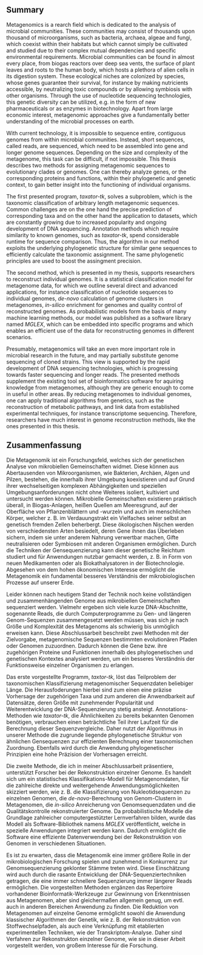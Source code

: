 ## Summary

Metagenomics is a rearch field which is dedicated to the analysis of microbial communities. These communities may consist of thousands upon thousand of microorganisms, such as bacteria, archaea, algeae and fungi, which coexist within their habitats but which cannot simply be cultivated and studied due to their complex mutual dependencies and specific environmental requirements. Microbial communities can be found in almost every place, from biogas reactors over deep sea vents, the surface of plant leaves and roots to the human body, which hosts a plethora of alien cells in its digestion system. These ecological niches are colonized by species, whose genes guarantee their survival, for instance by making nutricients accessible, by neutralizing toxic compounds or by allowing symbiosis with other organisms. Through the use of nucleotide sequencing technologies, this genetic diversity can be utilized, e.g. in the form of new pharmaceuticals or as enzymes in biotechnology. Apart from large economic interest, metagenomic approaches give a fundamentally better understanding of the microbial processes on earth.

With current technology, it is impossible to sequence entire, contiguous genomes from within microbial communities. Instead, short sequences, called reads, are sequenced, which need to be assembled into gene and longer genome sequences. Depending on the size and complexity of the metagenome, this task can be difficult, if not impossible. This thesis describes two methods for assigning metagenomic sequences to evolutionary clades or genomes. One can thereby analyze genes, or the corresponding proteins and functions, within their phylogenetic and genetic context, to gain better insight into the functioning of individual organisms.

The first presented program, *taxator-tk*, solves a subproblem, which is the taxonomic classification of arbitrary length metagenomic sequences. Common challenges are on the one hand the precise prediction of corresponding taxa and on the other hand the application to datasets, which are constantly growing due to increased popularity and ongoing development of DNA sequencing. Annotation methods which require similarity to known genomes, such as *taxator-tk*, spend considerable runtime for sequence comparison. Thus, the algorithm in our method exploits the underlying phylogenetic structure for similar gene sequences to efficiently calculate the taxonomic assignment. The same phylogenetic principles are used to boost the assingment precision.

The second method, which is presented in my thesis, supports researchers to reconstruct individual genomes. It is a statistical classification model for metagenome data, for which we outline several direct and advanced applications, for instance classification of nucleotide sequences to individual genomes, *de-novo* calculation of genome clusters in metagenomes, *in-silico* enrichment for genomes and quality control of reconstructed genomes. As probabilistic models form the basis of many machine learning methods, our model was published as a software library named *MGLEX*, which can be embedded into specific programs and which enables an efficient use of the data for reconstructing genomes in different scenarios.

Presumably, metagenomics will take an even more important role in microbial research in the future, and may partially substitute genome sequencing of cloned strains. This view is supported by the rapid development of DNA sequencing technologies, which is progressing towards faster sequencing and longer reads. The presented methods supplement the existing tool set of bioinformatics software for aquiring knowledge from metagenomes, although they are generic enough to come in useful in other areas. By reducing metagenomes to individual genomes, one can apply traditional algorithms from genetics, such as the reconstruction of metabolic pathways, and link data from established experimental techniques, for instance transcriptome sequencing. Therefore, researchers have much interest in genome reconstruction methods, like the ones presented in this thesis.

## Zusammenfassung

Die Metagenomik ist ein Forschungsfeld, welches sich der genetischen Analyse von mikrobiellen Gemeinschaften widmet. Diese können aus Abertausenden von Mikroorganismen, wie Bakterien, Archäen, Algen und Pilzen, bestehen, die innerhalb ihrer Umgebung koexistieren und auf Grund ihrer wechselseitigen komplexen Abhängigkeiten und speziellen Umgebungsanforderungen nicht ohne Weiteres isoliert, kultiviert und untersucht werden können. Mikrobielle Gemeinschaften existieren praktisch überall, in Biogas-Anlagen, heißen Quellen am Meeresgrund, auf der Oberfläche von Pflanzenblättern und -wurzeln und auch im menschlichen Körper, welcher z. B. im Verdauungstrakt ein Vielfaches seiner selbst an genetisch fremden Zellen beherbergt. Diese ökologischen Nischen werden von verschiedensten Arten besiedelt, deren Gene ihnen das Überleben sichern, indem sie unter anderem Nahrung verwertbar machen, Gifte neutralisieren oder Symbiosen mit anderen Organismen ermöglichen. Durch die Techniken der Gensequenzierung kann dieser genetische Reichtum studiert und für Anwendungen nutzbar gemacht werden, z. B. in Form von neuen Medikamenten oder als Biokathalysatoren in der Biotechnologie. Abgesehen von dem hohen ökonomischen Interesse ermöglicht die Metagenomik ein fundamental besseres Verständnis der mikrobiologischen Prozesse auf unserer Erde.

Leider können nach heutigem Stand der Technik noch keine vollständigen und zusammenhängenden Genome aus mikrobiellen Gemeinschaften sequenziert werden. Vielmehr ergeben sich viele kurze DNA-Abschnitte, sogenannte Reads, die durch Computerprogramme zu Gen- und längeren Genom-Sequenzen zusammengesetzt werden müssen, was sich je nach Größe und Komplexität des Metagenoms als schwierig bis unmöglich erweisen kann. Diese Abschlussarbeit beschreibt zwei Methoden mit der Zielvorgabe, metagenomische Sequenzen bestimmten evolutionären Pfaden oder Genomen zuzuordnen. Dadurch können die Gene bzw. ihre zugehörigen Proteine und Funktionen innerhalb des phylogenetischen und genetischen Kontextes analysiert werden, um ein besseres Verständnis der Funktionsweise einzelner Organismen zu erlangen.

Das erste vorgestellte Programm, *taxtor-tk*, löst das Teilproblem der taxonomischen Klassifizierung metagenomischer Sequenzdaten beliebiger Länge. Die Herausfoderungen hierbei sind zum einen eine präzise Vorhersage der zugehörigen Taxa und zum anderen die Anwendbarkeit auf Datensätze, deren Größe mit zunehmender Popularität und Weiterentwicklung der DNA-Sequenzierung stetig ansteigt. Annotations-Methoden wie *taxator-tk*, die Ähnlichkeiten zu bereits bekannten Genomen benötigen, verbrauchen einen beträchtliche Teil ihrer Laufzeit für die Berechnung dieser Sequenzvergleiche. Daher nutzt der Algorithmus in unserer Methode die zugrunde liegende phylogenetische Struktur von ähnlichen Gensequenzen zur effizienten Berechnung einer taxonomischen Zuordnung. Ebenfalls wird durch die Anwendung phylogenetischer Prinzipien eine hohe Präzision der Vorhersagen erreicht.

Die zweite Methode, die ich in meiner Abschlussarbeit präsentiere, unterstützt Forscher bei der Rekonstruktion einzelner Genome. Es handelt sich um ein statistisches Klassifikations-Modell für Metagenomdaten, für die zahlreiche direkte und weitergehende Anwendungsmöglichkeiten skizziert werden, wie z. B. die Klassifizierung von Nukleotidsequenzen zu einzelnen Genomen, die *de-novo*-Berechnung von Genom-Clustern in Metagenomen, die *in-silico* Anreicherung von Genomsequenzdaten und die Qualitätskontrolle rekonstruierter Genome. Da probabilistische Modelle die Grundlage zahlreicher computergestützter Lernverfahren bilden, wurde das Modell als Software-Bibliothek namens *MGLEX* veröffentlicht, welche in spezielle Anwendungen integriert werden kann. Dadurch ermöglicht die Software eine effiziente Datenverwendung bei der Rekonstruktion von Genomen in verschiedenen Situationen.

Es ist zu erwarten, dass die Metagenomik eine immer größere Rolle in der mikrobiologischen Forschung spielen und zunehmend in Konkurrenz zur Genomsequenzierung geklonter Stämme treten wird. Diese Einschätzung wird auch durch die rasante Entwicklung der DNA-Sequenziertechniken getragen, die eine immer schnellere Sequenzierung immer längerer Reads ermöglichen. Die vorgestellten Methoden ergänzen das Repertoire vorhandener Bioinformatik-Werkzeuge zur Gewinnung von Erkenntnissen aus Metagenomen, aber sind gleichermaßen allgemein genug, um evtl. auch in anderen Bereichen Anwendung zu finden. Die Reduktion von Metagenomen auf einzelne Genome ermöglicht sowohl die Anwendung klassischer Algorithmen der Genetik, wie z. B. der Rekonstruktion von Stoffwechselpfaden, als auch eine Verknüpfung mit etablierten experimentellen Techniken, wie der Transkriptom-Analyse. Daher sind Verfahren zur Rekonstrukton einzelner Genome, wie sie in dieser Arbeit vorgestellt werden, von großem Interesse für die Forschung.
